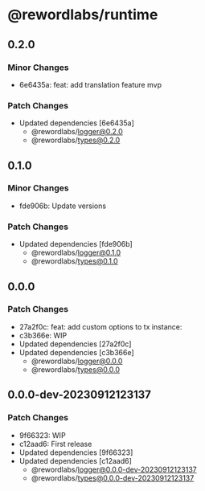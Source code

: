 # @rewordlabs/runtime

## 0.2.0

### Minor Changes

- 6e6435a: feat: add translation feature mvp

### Patch Changes

- Updated dependencies [6e6435a]
  - @rewordlabs/logger@0.2.0
  - @rewordlabs/types@0.2.0

## 0.1.0

### Minor Changes

- fde906b: Update versions

### Patch Changes

- Updated dependencies [fde906b]
  - @rewordlabs/logger@0.1.0
  - @rewordlabs/types@0.1.0

## 0.0.0

### Patch Changes

- 27a2f0c: feat: add custom options to tx instance:
- c3b366e: WIP
- Updated dependencies [27a2f0c]
- Updated dependencies [c3b366e]
  - @rewordlabs/logger@0.0.0
  - @rewordlabs/types@0.0.0

## 0.0.0-dev-20230912123137

### Patch Changes

- 9f66323: WIP
- c12aad6: First release
- Updated dependencies [9f66323]
- Updated dependencies [c12aad6]
  - @rewordlabs/logger@0.0.0-dev-20230912123137
  - @rewordlabs/types@0.0.0-dev-20230912123137
